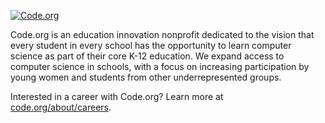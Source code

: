 [![Code.org](https://raw.githubusercontent.com/code-dot-org/.github/main/profile/fullteam-2023.png)](https://code.org)

Code.org is an education innovation nonprofit dedicated to the vision that every student in every school has the opportunity to learn computer science as part of their core K-12 education. We expand access to computer science in schools, with a focus on increasing participation by young women and students from other underrepresented groups.

Interested in a career with Code.org?
Learn more at [code.org/about/careers](https://code.org/about/careers).
